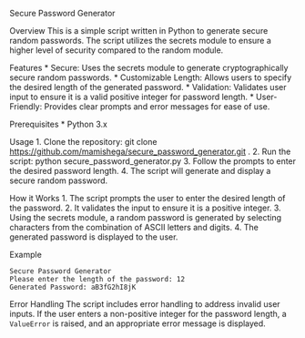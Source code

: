 Secure Password Generator

Overview
	This is a simple script written in Python to generate secure random passwords. 
	The script utilizes the secrets module to ensure a higher level of security compared to the random module.

Features
	* Secure: Uses the secrets module to generate cryptographically secure random passwords.
	* Customizable Length: Allows users to specify the desired length of the generated password.
	* Validation: Validates user input to ensure it is a valid positive integer for password length.
	* User-Friendly: Provides clear prompts and error messages for ease of use.

Prerequisites
	* Python 3.x

Usage
	1. Clone the repository:
			git clone https://github.com/mamishega/secure_password_generator.git .
	2. Run the script:
 			python secure_password_generator.py
  	3. Follow the prompts to enter the desired password length.
 	 4. The script will generate and display a secure random password.
	 
How it Works
	1. The script prompts the user to enter the desired length of the password.
	2. It validates the input to ensure it is a positive integer.
	3. Using the secrets module, a random password is generated by selecting characters from the combination of ASCII letters and digits.
	4. The generated password is displayed to the user.

 Example

	Secure Password Generator
	Please enter the length of the password: 12
	Generated Password: aB3fG2hI8jK

Error Handling
The script includes error handling to address invalid user inputs. 
If the user enters a non-positive integer for the password length, a `ValueError` is raised, and an appropriate error message is displayed.
